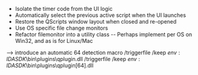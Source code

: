 - Isolate the timer code from the UI logic
- Automatically select the previous active script when the UI launches
- Restore the QScripts window layout when closed and re-opened
- Use OS specific file change monitors
- Refactor filemonitor into a utility class
-- Perhaps implement per OS on Win32, and as is for Linux/Mac


--> introduce an automatic 64 detection macro
/triggerfile /keep $env:IDASDK$\bin\plugins\qplugin.dll
/triggerfile /keep $env:IDASDK$\bin\plugins\qplugin[64].dll
